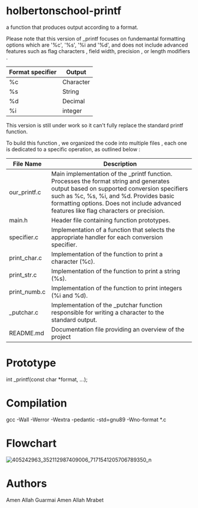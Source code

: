 # holbertonschool-printf
a function that produces output according to a format.

Please note that this version of _printf focuses on fundemantal formatting options which are '%c', '%s', '%i and '%d', and does not include advanced features such as flag characters , field width, precision , or length modifiers .


| Format specifier            | Output                                                               |
| ----------------- | ----------------- |
| %c | Character |
| %s | String |
| %d | Decimal |
| %i | integer |

This version is still under work so it can't fully replace the standard printf function.

To build this function , we organized the code into multiple files , each one is dedicated to a specific operation, as outlined below :

| File Name             | Description                                               |
|-----------------------|-----------------------------------------------------------|
| our_printf.c        | Main implementation of the _printf function. Processes the format string and generates output based on supported conversion specifiers such as %c, %s, %i, and %d. Provides basic formatting options. Does not include advanced features like flag characters or precision.  |
| main.h              | Header file containing function prototypes. |
| specifier.c         | Implementation of a function that selects the appropriate handler for each conversion specifier. |
| print_char.c        | Implementation of the function to print a character (%c). |
| print_str.c         | Implementation of the function to print a string (%s). |
| print_numb.c        | Implementation of the function to print integers (%i and %d). |
| _putchar.c          | Implementation of the _putchar function responsible for writing a character to the standard output. |
| README.md           | Documentation file providing an overview of the project


# Prototype 
int _printf(const char *format, ...);

# Compilation
gcc -Wall -Werror -Wextra -pedantic -std=gnu89 -Wno-format *.c

# Flowchart
![405242963_352112987409006_7171541205706789350_n](https://github.com/amenallah122/holbertonschool-printf/assets/146720071/89f12604-a150-48aa-8d53-c08257cb858e)


# Authors
Amen Allah Guarmai
Amen Allah Mrabet
